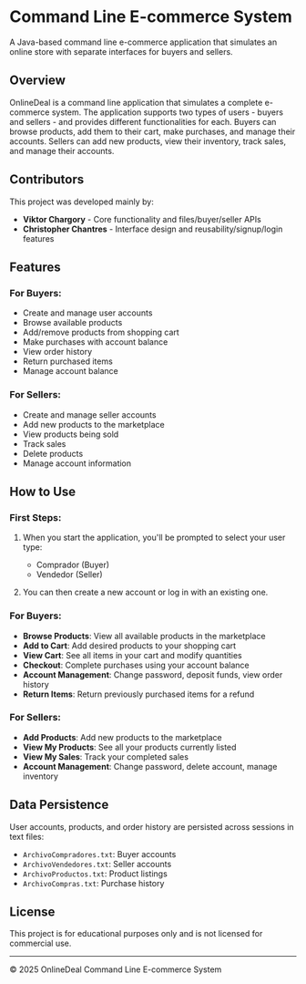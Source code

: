 # Command Line E-commerce System

A Java-based command line e-commerce application that simulates an online store with separate interfaces for buyers and sellers.

## Overview

OnlineDeal is a command line application that simulates a complete e-commerce system. The application supports two types of users - buyers and sellers - and provides different functionalities for each. Buyers can browse products, add them to their cart, make purchases, and manage their accounts. Sellers can add new products, view their inventory, track sales, and manage their accounts.

## Contributors

This project was developed mainly by:
- **Viktor Chargory** - Core functionality and files/buyer/seller APIs
- **Christopher Chantres** - Interface design and reusability/signup/login features

## Features

### For Buyers:
- Create and manage user accounts
- Browse available products
- Add/remove products from shopping cart
- Make purchases with account balance
- View order history
- Return purchased items
- Manage account balance

### For Sellers:
- Create and manage seller accounts
- Add new products to the marketplace
- View products being sold
- Track sales
- Delete products
- Manage account information


## How to Use

### First Steps:
1. When you start the application, you'll be prompted to select your user type:
   - Comprador (Buyer)
   - Vendedor (Seller)

2. You can then create a new account or log in with an existing one.

### For Buyers:
- **Browse Products**: View all available products in the marketplace
- **Add to Cart**: Add desired products to your shopping cart
- **View Cart**: See all items in your cart and modify quantities
- **Checkout**: Complete purchases using your account balance
- **Account Management**: Change password, deposit funds, view order history
- **Return Items**: Return previously purchased items for a refund

### For Sellers:
- **Add Products**: Add new products to the marketplace
- **View My Products**: See all your products currently listed
- **View My Sales**: Track your completed sales
- **Account Management**: Change password, delete account, manage inventory

## Data Persistence

User accounts, products, and order history are persisted across sessions in text files:
- `ArchivoCompradores.txt`: Buyer accounts
- `ArchivoVendedores.txt`: Seller accounts
- `ArchivoProductos.txt`: Product listings
- `ArchivoCompras.txt`: Purchase history

## License

This project is for educational purposes only and is not licensed for commercial use.

---

© 2025 OnlineDeal Command Line E-commerce System